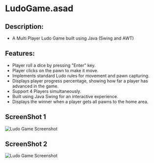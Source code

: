 # LudoGame.asad

## Description:
- A Multi Player Ludo Game built using Java (Swing and AWT)

## Features:
- Player roll a dice by pressing "Enter" key.
- Player clicks on the pawn to make it move.
- Implements standard Ludo rules for movement and pawn capturing.
- Displays player progress percentage, showing how far a player has advanced in the game.  
- Support 4 Players simultaneously.
- Built using Java Swing for an interactive experience.
- Displays the winner when a player gets all pawns to the home area.

## ScreenShot 1

![Ludo Game Screenshot](https://github.com/user-attachments/assets/a3772764-f2d5-441b-9aad-706651180c05)

## ScreenShot 2

![Ludo Game Screenshot](https://github.com/user-attachments/assets/357e3957-db8c-4d5b-9a98-951707465241)
